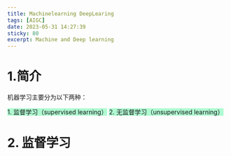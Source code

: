 ```yaml
---
title: Machinelearning DeepLearing
tags: [AIGC]
date: 2023-05-31 14:27:39
sticky: 80
excerpt: Machine and Deep learning
---
```


# 1.简介

机器学习主要分为以下两种：

<span style="background:#affad1">1. 监督学习（supervised learning）</span>
<span style="background:#affad1">2. 无监督学习（unsupervised learning）</span>

# 2. 监督学习


